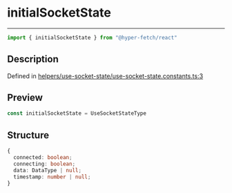 

# initialSocketState

<div class="api-docs__separator">

---

</div><div class="api-docs__import">

```ts
import { initialSocketState } from "@hyper-fetch/react"
```

</div><div class="api-docs__section">

## Description

</div><div class="api-docs__description"><span class="api-docs__do-not-parse">



</span></div><p class="api-docs__definition">

Defined in [helpers/use-socket-state/use-socket-state.constants.ts:3](https://github.com/BetterTyped/hyper-fetch/blob/3fe127e9/packages/react/src/helpers/use-socket-state/use-socket-state.constants.ts#L3)

</p><div class="api-docs__section">

## Preview

</div><div class="api-docs__preview var">

```ts
const initialSocketState = UseSocketStateType
```

</div><div class="api-docs__section">

## Structure

</div><div class="api-docs__returns">

```ts
{
  connected: boolean;
  connecting: boolean;
  data: DataType | null;
  timestamp: number | null;
}
```

</div>